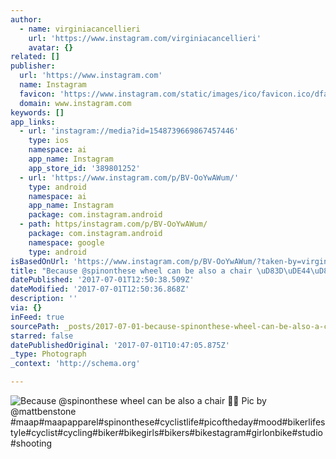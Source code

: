 ```yaml
---
author:
  - name: virginiacancellieri
    url: 'https://www.instagram.com/virginiacancellieri'
    avatar: {}
related: []
publisher:
  url: 'https://www.instagram.com'
  name: Instagram
  favicon: 'https://www.instagram.com/static/images/ico/favicon.ico/dfa85bb1fd63.ico'
  domain: www.instagram.com
keywords: []
app_links:
  - url: 'instagram://media?id=1548739669867457446'
    type: ios
    namespace: ai
    app_name: Instagram
    app_store_id: '389801252'
  - url: 'https://www.instagram.com/p/BV-OoYwAWum/'
    type: android
    namespace: ai
    app_name: Instagram
    package: com.instagram.android
  - path: https/instagram.com/p/BV-OoYwAWum/
    package: com.instagram.android
    namespace: google
    type: android
isBasedOnUrl: 'https://www.instagram.com/p/BV-OoYwAWum/?taken-by=virginiacancellieri'
title: "Because @spinonthese wheel can be also a chair \uD83D\uDE44\uD83D\uDE01 Pic by @mattbenstone #maap#maapapparel#spinonthese#cyclistlife#picoftheday#mood#bikerlifestyle#cyclist#cycling#biker#bikegirls#bikers#bikestagram#girlonbike#studio#shooting"
datePublished: '2017-07-01T12:50:38.509Z'
dateModified: '2017-07-01T12:50:36.868Z'
description: ''
via: {}
inFeed: true
sourcePath: _posts/2017-07-01-because-spinonthese-wheel-can-be-also-a-chair-pic-by.md
starred: false
datePublishedOriginal: '2017-07-01T10:47:05.875Z'
_type: Photograph
_context: 'http://schema.org'

---
```

![Because @spinonthese wheel can be also a chair  Pic by @mattbenstone #maap#maapapparel#spinonthese#cyclistlife#picoftheday#mood#bikerlifestyle#cyclist#cycling#biker#bikegirls#bikers#bikestagram#girlonbike#studio#shooting](https://scontent.cdninstagram.com/t51.2885-15/sh0.08/e35/p640x640/19534734_202466976947591_7988141345195687936_n.jpg)